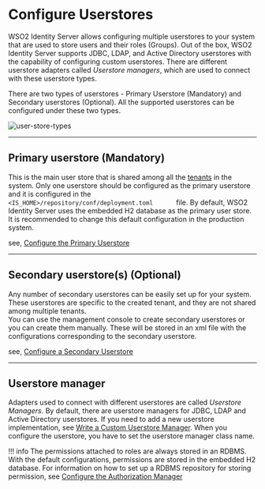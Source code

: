 # Configure Userstores

WSO2 Identity Server allows configuring multiple userstores to your system that
are used to store users and their roles (Groups). Out of the box, WSO2
Identity Server supports JDBC, LDAP, and Active Directory userstores with the
capability of configuring custom userstores. There are different userstore adapters called *Userstore managers*, which are used to connect
with these userstore types.

There are two types of userstores - Primary Userstore (Mandatory) and
Secondary userstores (Optional). All the supported userstores can be
configured under these two types.

![user-store-types]({{base_path}}/assets/img/deploy/user-store-types.png) 

---

## Primary userstore (Mandatory)

This is the main user store that is shared among all the
[tenants](TBD:{{base_path}}/administer/introduction-to-multitenancy)
in the system. Only one userstore should be configured as the primary
userstore and it is configured in the
`         <IS_HOME>/repository/conf/deployment.toml       ` file. By default,
WSO2 Identity Server uses the embedded H2 database as the primary user store.
It is recommended to change this default configuration in the production
system.

see, [Configure the Primary Userstore]({{base_path}}/deploy/configure-the-primary-user-store)

---

## Secondary userstore(s) (Optional)

Any number of secondary userstores can be easily set up for your system.
These userstores are specific to the created tenant, and they are
not shared among multiple tenants.  
You can use the management console to create secondary userstores or
you can create them manually. These will be stored in an xml file with the
configurations corresponding to the secondary userstore.

see, [Configure a Secondary Userstore]({{base_path}}/deploy/configure-secondary-user-stores)

---

## Userstore manager

Adapters used to connect with different userstores are called *Userstore Managers*. By default, there are userstore managers for JDBC,
LDAP and Active Directory userstores. If you need to add a new userstore implementation, see [Write a Custom Userstore
Manager]({{base_path}}/deploy/write-a-custom-user-store-manager). When you configure the
userstore, you have to set the userstore manager class name.

!!! info 
    The permissions attached to roles are always stored in an RDBMS. With
    the default configurations, permissions are stored in the embedded H2
    database. For information on how to set up a RDBMS repository for
    storing permission, see [Configure the Authorization
    Manager]({{base_path}}/deploy/configure-the-authorization-manager)
